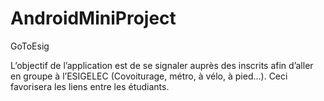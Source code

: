 # AndroidMiniProject
GoToEsig

L’objectif de l’application est de se signaler auprès des inscrits afin d’aller en groupe à l’ESIGELEC (Covoiturage, métro, à vélo, à pied...). Ceci favorisera les liens entre les étudiants.
